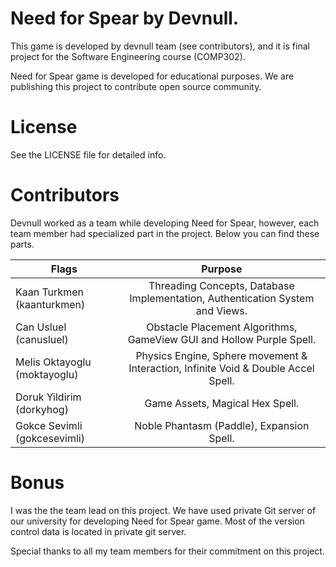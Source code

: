 # Need for Spear by Devnull.

This game is developed by devnull team (see contributors), and it is final project for the Software Engineering course (COMP302).

Need for Spear game is developed for educational purposes. We are publishing this project to contribute open source community.

# License

See the LICENSE file for detailed info.

# Contributors

Devnull worked as a team while developing Need for Spear, however, each team member had specialized part in the project. Below you can find these parts.

| Flags                        |                                      Purpose                                       |
|------------------------------|:----------------------------------------------------------------------------------:|
| Kaan Turkmen (kaanturkmen)   |   Threading Concepts, Database Implementation, Authentication System and Views.    |
| Can Usluel (canusluel)       |        Obstacle Placement Algorithms, GameView GUI and Hollow Purple Spell.        |
| Melis Oktayoglu (moktayoglu) | Physics Engine, Sphere movement & Interaction, Infinite Void & Double Accel Spell. |
| Doruk Yildirim (dorkyhog)    |                          Game Assets, Magical Hex Spell.                           |
| Gokce Sevimli (gokcesevimli) |                     Noble Phantasm (Paddle), Expansion Spell.                      |

# Bonus

I was the the team lead on this project. We have used private Git server of our university for developing Need for Spear game. Most of the version control data is located in private git server.

Special thanks to all my team members for their commitment on this project.
